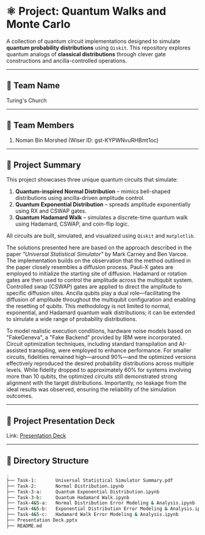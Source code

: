 # ⚛️ Project: Quantum Walks and Monte Carlo 

A collection of quantum circuit implementations designed to simulate **quantum probability distributions** using `Qiskit`. This repository explores quantum analogs of **classical distributions** through clever gate constructions and ancilla-controlled operations.

---

## 🚀   Team Name 

Turing's Church

---

## 🔬   Team Members 

1. Noman Bin Morshed (Wiser ID: gst-KYPWNvuRHBmt1oc)

---

## 🧠 Project Summary

This project showcases three unique quantum circuits that simulate:

1. **Quantum-inspired Normal Distribution** – mimics bell-shaped distributions using ancilla-driven amplitude control.
2. **Quantum Exponential Distribution** – spreads amplitude exponentially using RX and CSWAP gates.
3. **Quantum Hadamard Walk** – simulates a discrete-time quantum walk using Hadamard, CSWAP, and coin-flip logic.

All circuits are built, simulated, and visualized using `Qiskit` and `matplotlib`.

The solutions presented here are based on the approach described in the paper *"Universal Statistical Simulator"* by Mark Carney and Ben Varcoe. The implementation builds on the observation that the method outlined in the paper closely resembles a diffusion process. Pauli-X gates are employed to initialize the starting site of diffusion. Hadamard or rotation gates are then used to control the amplitude across the multiqubit system. Controlled swap (CSWAP) gates are applied to direct the amplitude to specific diffusion sites. Ancilla qubits play a dual role—facilitating the diffusion of amplitude throughout the multiqubit configuration and enabling the resetting of qubits. This methodology is not limited to normal, exponential, and Hadamard quantum walk distributions; it can be extended to simulate a wide range of probability distributions.

To model realistic execution conditions, hardware noise models based on "FakeGeneva", a "Fake Backend" provided by IBM were incorporated. Circuit optimization techniques, including standard transpilation and AI-assisted transpiling, were employed to enhance performance. For smaller circuits, fidelities remained high—around 90%—and the optimized versions effectively reproduced the desired probability distributions across multiple levels. While fidelity dropped to approximately 60% for systems involving more than 10 qubits, the optimized circuits still demonstrated strong alignment with the target distributions. Importantly, no leakage from the ideal results was observed, ensuring the reliability of the simulation outcomes.

---

## 🧠 Project Presentation Deck

Link: [Presentation Deck](https://1drv.ms/p/c/cba382d5b6a0311d/EUbmEm5FL4lFqRtLlS5257YBqlXWemW4CuUVGHRMjQ2ZWg?e=ol3UA2)

---

## 📁 Directory Structure

```bash
.
├── Task-1:       Universal Statistical Simulator Summary.pdf                  # Paper Summary
├── Task-2:       Normal Distribution.ipynb                                    # Quantum Bell/Normal-like Distribution
├── Task-3-a:     Quantum Exponential Distribution.ipynb                       # Quantum Exponential Distribution
├── Task-3-b:     Quantum Hadamard Walk.ipynb                                  # Quantum Hadamard Walk
├── Task-4&5-a:   Normal Distribution Error Modeling & Analysis.ipynb          # Quantum Bell/Normal-like Distribution Under Thermal Noise
├── Task-4&5-b:   Exponential Distribution Error Modeling & Analysis.ipynb     # Quantum Exponential Distribution Under Thermal Noise
├── Task-4&5-c:   Hadamard Walk Error Modeling & Analysis.ipynb                # Quantum Hadamard Walk Under Thermal Noise
├── Presentation Deck.pptx                                                     # Project presentation
├── README.md                                                                  # Project documentation



